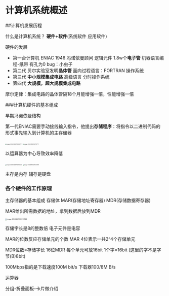# 计算机系统概述

##计算机发展历程

什么是计算机系统？  **硬件+软件**(系统软件 应用软件)

硬件的发展

* 第一台计算机 ENIAC 1946 冯诺依曼顾问 逻辑元件 1.8w个**电子管** 机器语言编程-纸带 有孔为0 bug：小虫子
* 第二代 贝尔实验室发明**晶体管** 面向过程语言：FORTRAN 操作系统
* 第三代 **中小规模集成电路** 高级语言 分时操作系统
* 第四代 **大规模，超大规模集成电路**

摩尔定律：集成电路的晶体管隔18个月能增强一倍，性能增强一倍

###计算机硬件的基本组成

早期冯诺依曼结构

第一代ENIAC需要手动接线输入指令，他提出**存储程序**：将指令以二进制代码的形式事先输入到计算机的主存储器

<img src="http://typora-tutu.oss-cn-chengdu.aliyuncs.com/img/image-20240826214553477.png" alt="image-20240826214553477" style="zoom: 25%;" />

<img src="http://typora-tutu.oss-cn-chengdu.aliyuncs.com/img/image-20240826214729711.png" alt="image-20240826214729711" style="zoom:25%;" />

以运算器为中心导致效率降低

<img src="http://typora-tutu.oss-cn-chengdu.aliyuncs.com/img/image-20240826214903324.png" alt="image-20240826214903324" style="zoom:25%;" />

<img src="http://typora-tutu.oss-cn-chengdu.aliyuncs.com/img/image-20240826215033513.png" alt="image-20240826215033513" style="zoom:25%;" />

主存是内存 辅存是硬盘

### 各个硬件的工作原理

主存储器的基本组成 存储体 MAR(存储地址寄存器) MDR(存储数据寄存器)

MAR给出所需数据的地址，拿到数据后放到MDR

<img src="http://typora-tutu.oss-cn-chengdu.aliyuncs.com/img/image-20240827082233562.png" alt="image-20240827082233562" style="zoom:33%;" />

存储字长是8的整数倍 电子元件是电容

MAR的位数反应存储单元的个数  MAR 4位表示一共2^4个存储单元

MDR位数=存储字长  16位MDR 每个单元可放16bit 1个字=16bit  (这里的字不是字节(B)8bit)

100Mbps指的是下载速度100M bit/s 下载器100/8M B/s



运算器

分组-折叠面板-卡片做介绍

